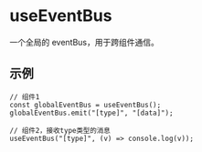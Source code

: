 # useEventBus

一个全局的 eventBus，用于跨组件通信。

## 示例

```tsx
// 组件1
const globalEventBus = useEventBus();
globalEventBus.emit("[type]", "[data]");

// 组件2，接收type类型的消息
useEventBus("[type]", (v) => console.log(v));
```
